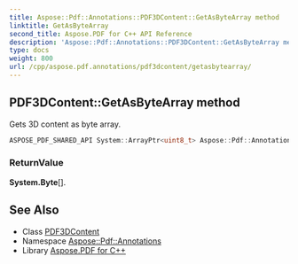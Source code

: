 ```yaml
---
title: Aspose::Pdf::Annotations::PDF3DContent::GetAsByteArray method
linktitle: GetAsByteArray
second_title: Aspose.PDF for C++ API Reference
description: 'Aspose::Pdf::Annotations::PDF3DContent::GetAsByteArray method. Gets 3D content as byte array in C++.'
type: docs
weight: 800
url: /cpp/aspose.pdf.annotations/pdf3dcontent/getasbytearray/
---
```

## PDF3DContent::GetAsByteArray method


Gets 3D content as byte array.

```cpp
ASPOSE_PDF_SHARED_API System::ArrayPtr<uint8_t> Aspose::Pdf::Annotations::PDF3DContent::GetAsByteArray()
```


### ReturnValue

**System.Byte**[].

## See Also

* Class [PDF3DContent](../)
* Namespace [Aspose::Pdf::Annotations](../../)
* Library [Aspose.PDF for C++](../../../)
